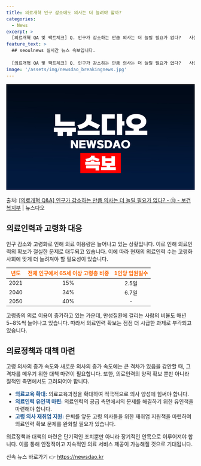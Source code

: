 ```yaml
---
title: 의료개혁 인구 감소에도 의사는 더 늘려야 할까?
categories:
  - News
excerpt: >
  [의료개혁 QA 및 팩트체크] Q. 인구가 감소하는 만큼 의사는 더 늘릴 필요가 없다?   사실이 아닙니다.…
feature_text: >
  ## seoulnews 실시간 뉴스 속보입니다.

  [의료개혁 QA 및 팩트체크] Q. 인구가 감소하는 만큼 의사는 더 늘릴 필요가 없다?   사실이 아닙니다.…
image: '/assets/img/newsdao_breakingnews.jpg'
---
```


![뉴스다오 속보](/assets/img/newsdao_breakingnews.jpg)

<p>출처: <a href="https://newsdao.kr/3447" rel="dofollow">[의료개혁 Q&A] 인구가 감소하는 만큼 의사는 더 늘릴 필요가 없다? - ⑬ - 보건복지부</a> | 뉴스다오</p>

<h2 data-ke-size="size26">의료인력과 고령화 대응</h2>
<p data-ke-size="size16">인구 감소와 고령화로 인해 의료 이용량은 늘어나고 있는 상황입니다. 이로 인해 의료인력의 확보가 절실한 문제로 대두되고 있습니다. 이에 따라 현재의 의료인력 수는 고령화 사회에 맞게 더 늘려져야 할 필요성이 있습니다.</p> 

<table>
  <thead>
    <tr>
      <th><span style="color: #ff6600;"><b>년도</b></span></th>
      <th><span style="color: #ff6600;"><b>전체 인구에서 65세 이상 고령층 비중</b></span></th>
      <th><span style="color: #ff6600;"><b>1인당 입원일수</b></span></th>
    </tr>
  </thead>
  <tbody>
    <tr>
      <td style="text-align: center; height: 17px;">2021</td>
      <td style="text-align: center; height: 17px;">15%</td>
      <td style="text-align: center; height: 17px;">2.5일</td>
    </tr>
    <tr>
      <td style="text-align: center; height: 17px;">2040</td>
      <td style="text-align: center; height: 17px;">34%</td>
      <td style="text-align: center; height: 17px;">6.7일</td>
    </tr>
    <tr>
      <td style="text-align: center; height: 17px;">2050</td>
      <td style="text-align: center; height: 17px;">40%</td>
      <td style="text-align: center; height: 17px;">-</td>
    </tr>
  </tbody>
</table>

<p data-ke-size="size16">고령층의 의료 이용이 증가하고 있는 가운데, 만성질환에 걸리는 사람의 비율도 매년 5~8%씩 늘어나고 있습니다. 따라서 의료인력 확보는 점점 더 시급한 과제로 부각되고 있습니다.</p>

<h2 data-ke-size="size26">의료정책과 대책 마련</h2>
<p data-ke-size="size16">고령 의사의 증가 속도와 새로운 의사의 증가 속도에는 큰 격차가 있음을 감안할 때, 그 격차를 메우기 위한 대책 마련이 필요합니다. 또한, 의료인력의 양적 확보 뿐만 아니라 질적인 측면에서도 고려되어야 합니다.</p>

<ul>
  <li><span style="color: #1a5490;"><b>의료교육 확대:</b></span> 의료교육과정을 확대하여 적극적으로 의사 양성에 힘써야 합니다.</li>
  <li><span style="color: #1a5490;"><b>의료인력 유인책 마련:</b></span> 의료인력의 공급 측면에서의 문제를 해결하기 위한 유인책을 마련해야 합니다.</li>
  <li><span style="color: #1a5490;"><b>고령 의사 재취업 지원:</b></span> 은퇴를 앞둔 고령 의사들을 위한 재취업 지원책을 마련하여 의료인력 확보 문제를 완화할 필요가 있습니다.</li>
</ul>

<p data-ke-size="size16">의료정책과 대책의 마련은 단기적인 조치뿐만 아니라 장기적인 안목으로 이루어져야 합니다. 이를 통해 안정적이고 지속적인 의료 서비스 제공이 가능해질 것으로 기대됩니다.</p> 

신속 뉴스 바로가기 👉 <a href="https://newsdao.kr" rel="dofollow">https://newsdao.kr</a>


